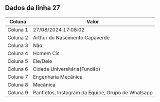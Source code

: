 ## Dados da linha 27

| Coluna | Valor |
|--------|-------|
| Coluna 1 | 27/08/2024 17:08:02 |
| Coluna 2 | Arthur do Nascimento Capaverde |
| Coluna 3 | Não |
| Coluna 4 | Homem Cis |
| Coluna 5 | Ele/Dele |
| Coluna 6 | Cidade Universitária(Fundão) |
| Coluna 7 | Engenharia Mecânica |
| Coluna 8 | Mecânica |
| Coluna 9 | Panfletos, Instagram da Equipe, Grupo de Whatsapp |
